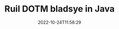 ---
############################# Static ############################
layout: "auto-gen-merger"
date: 2022-10-24T11:58:29
draft: false
otherformats: dotx epub html mht mhtml odp ods odt one otp ott pdf pps ppsx ppt pptx

############################# Head ############################
head_title: "Ruil en ruil DOTM bladsye in Java"
head_description: "Ruil en ruil posisies van twee bladsye binne 'n DOTM-lêer in Java met behulp van die dokumentsamesmeltings-API."

############################# Header ############################
title: "Ruil DOTM bladsye in Java"
description: "Ruil DOTM Bladsye met 'n paar reëls van Java-kode."
bg_image: "https://cms.admin.containerize.com/templates/aspose/App_Themes/V3/images/bg/header1.png"
bg_overlay: false
button:
    enable: true
    icon: "fas fa-arrow-down"
    label: "Laai gratis proeflopie af"
    link: "https://downloads.groupdocs.com/merger/java"

############################# SubMenu ############################
submenu:
    enable: true

    left:
        img_alt: "GroupDocs.Merger for Java"
        image: "https://cms.admin.containerize.com/templates/groupdocs/images/product-logos/90x90-noborder/groupdocs-merger-java.png"
        product: "GroupDocs.Merger"
        platform: "Java"

    middle:
        button:

            # button loop
            - link: "https://apireference.groupdocs.com/merger/java"
              text: "API-verwysing"

            # button loop
            - link: "https://github.com/groupdocs-merger"
              text: "Kode voorbeelde"

            # button loop
            - link: "https://products.groupdocs.app/merger/family"
              text: "Regstreekse demonstrasies"

            # button loop
            - link: "https://purchase.groupdocs.com/pricing/merger/java"
              text: "Pryse"

    right:
        link_download: "https://downloads.groupdocs.com/merger"
        link_learn: "https://docs.groupdocs.com/merger/java"
        link_buy: "https://purchase.groupdocs.com"

############################# About ############################
about:
    enable: true
    title: "Oor GroupDocs.Merger for Java API"
    content: |
        [GroupDocs.Merger for Java](/af/merger/java/) bied 'n eenvoudige oplossing om veilig saam te smelt en te verdeel tussen 'n wye reeks dokumentformate, insluitend PDF, Microsoft Office (Word, Excel, PowerPoint , OneNote), OpenDocument, HTML, beelde en vele ander binne Java toepassings. Deur net 'n paar reëls van die kode by te voeg, voer verskeie dokumentbewerkings uit soos skuif, verwyder, draai, ruil, onttrek of verander die oriëntasie van bladsye binne die dokumente. Die dokumentsamesmeltings-API ondersteun ook die voorskou van dokumentbladsye as 'n prent om die dokumentstruktuur, formatering en inhoud op die bladsy te ontleed.
        
        GroupDocs.Merger API is 'n regte keuse vir korporatiewe oplossings wat lêerbladsy-ruilfunksies benodig. Hierdie API's word goed ondersteun op alle groot bedryfstelsels en platforms insluitend J2SE 7.0 (1.7), J2SE 8.0 (1.8), Java 10.

############################# Steps ############################
steps:
    enable: true
    title_left: "Ruil DOTM lêerbladsye om in Java"
    content_left: |
        [GroupDocs.Merger for Java](/af/merger/java/) maak dit maklik vir Java-ontwikkelaars om bladsye binne 'n DOTM-lêer te ruil deur 'n paar maklike stappe te implementeer .
        
        * Inisialiseer **SwapOptions** om bladsynommers te spesifiseer om uit te ruil.
        * Skep nuwe instansie van **Merger** en gee brondokumentpad as 'n konstruktorparameter deur.
        * Bel **swapPages** en slaag **SwapOptions** objek.
        * Roep **Save** en spesifiseer die lêerpad om die resulterende dokument te stoor.

    title_right: "Stelselvereistes"
    content_right: |
        GroupDocs.Merger for Java API's word op alle groot platforms en bedryfstelsels ondersteun. Voordat u die kode hieronder uitvoer, maak asseblief seker dat u die volgende voorvereistes op u stelsel geïnstalleer het.

        * Bedryfstelsels: Microsoft Windows, Linux, MacOS
        * Ontwikkelingsomgewings: NetBeans, IntelliJ IDEA, Eclipse
        * Raamwerke: J2SE 7.0 (1.7), J2SE 8.0 (1.8), Java 10
        * Laai die nuutste weergawe van GroupDocs.Merger for Java af vanaf [Maven](https://repository.groupdocs.com/webapp/#/artifacts/browse/tree/General/repo/com/groupdocs/groupdocs-merger)
         
    code: |
     {{% merger/additional-styles %}}
     {{< merger/code-merger title="Hoe om DOTM lêerbladsye om te ruil met behulp van Java voorbeeldkode">}}

        ```java    
        // Ruil DOTM lêerbladsye om deur GroupDocs.Merger API te gebruik
        int pageNumber1 = 6;
        int pageNumber2 = 1;

        // Inisialiseer SwapOptions-klas om bladsynommers te spesifiseer om te ruil
        SwapOptions swapOptions = new SwapOptions(pageNumber2, pageNumber1);

        // Instansieer samesmelting met invoer DOTM dokument
        Merger merger = new Merger("input.dotm");

        // Bel SwapPages metode en gee SwapOptions voorwerp daaraan
        merger.swapPages(swapOptions);
    
        // Roep Stoor-metode en slaag die gewenste lêerpad om die uitvoerdokument te stoor
        merger.save("output.dotm");
        ```
     {{< /merger/code-merger >}}

############################# Demos ############################
demos:
    enable: true
    title: "Regstreekse demonstrasies - Ruil DOTM lêerbladsye aanlyn"
    content: |
       Ruil nou DOTM lêerbladsye om deur [GroupDocs.Merger Live Demos](https://products.groupdocs.app/splitter/swap-pages/dotm) webwerf te besoek.
       Die lewendige demo het die volgende voordele.
        
############################# About Formats ############################
about_formats:
    enable: true

############################# More Formats ############################
more_formats:
    enable: true
    title: "Ruil bladsye van ander lêerformate uit"
    content: |
        Java dokumente samesmelting en verdeel API vir lêerformate en beelde. Ruil sommige van die gewilde lêerformate om soos hieronder genoem.

############################# Back to top ###############################
back_to_top:
    enable: true
---